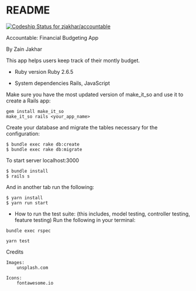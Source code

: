 # README
[![Codeship Status for zjakhar/accountable](https://app.codeship.com/projects/aab01060-2e52-0138-c007-6693da41f57b/status?branch=master)](https://app.codeship.com/projects/384823)

Accountable: Financial Budgeting App

By Zain Jakhar

This app helps users keep track of their montly budget.

* Ruby version
Ruby 2.6.5    

* System dependencies
  Rails, JavaScript
  
Make sure you have the most updated version of make_it_so and use it to create a Rails app:
```
gem install make_it_so
make_it_so rails <your_app_name>
```

Create your database and migrate the tables necessary for the configuration:
```
$ bundle exec rake db:create
$ bundle exec rake db:migrate
```
To start server localhost:3000
```
$ bundle install
$ rails s
```
And in another tab run the following:
```
$ yarn install
$ yarn run start
```

* How to run the test suite: (this includes, model testing, controller testing, feature testing)
Run the following in your terminal:
```
bundle exec rspec
```
```
yarn test
```

Credits

	Images:
		unsplash.com

	Icons:
		fontawesome.io
